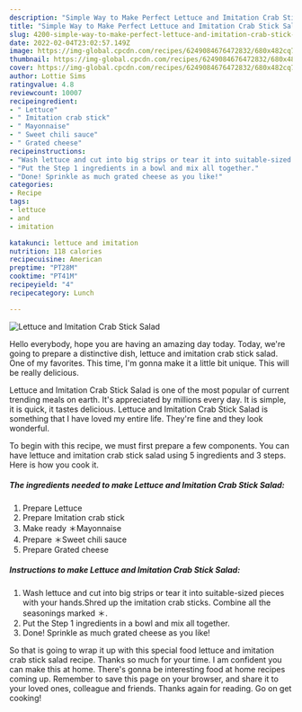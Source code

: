 ```yaml
---
description: "Simple Way to Make Perfect Lettuce and Imitation Crab Stick Salad"
title: "Simple Way to Make Perfect Lettuce and Imitation Crab Stick Salad"
slug: 4200-simple-way-to-make-perfect-lettuce-and-imitation-crab-stick-salad
date: 2022-02-04T23:02:57.149Z
image: https://img-global.cpcdn.com/recipes/6249084676472832/680x482cq70/lettuce-and-imitation-crab-stick-salad-recipe-main-photo.jpg
thumbnail: https://img-global.cpcdn.com/recipes/6249084676472832/680x482cq70/lettuce-and-imitation-crab-stick-salad-recipe-main-photo.jpg
cover: https://img-global.cpcdn.com/recipes/6249084676472832/680x482cq70/lettuce-and-imitation-crab-stick-salad-recipe-main-photo.jpg
author: Lottie Sims
ratingvalue: 4.8
reviewcount: 10007
recipeingredient:
- " Lettuce"
- " Imitation crab stick"
- " Mayonnaise"
- " Sweet chili sauce"
- " Grated cheese"
recipeinstructions:
- "Wash lettuce and cut into big strips or tear it into suitable-sized pieces with your hands.Shred up the imitation crab sticks.  Combine all the seasonings marked ＊."
- "Put the Step 1 ingredients in a bowl and mix all together."
- "Done! Sprinkle as much grated cheese as you like!"
categories:
- Recipe
tags:
- lettuce
- and
- imitation

katakunci: lettuce and imitation 
nutrition: 118 calories
recipecuisine: American
preptime: "PT28M"
cooktime: "PT41M"
recipeyield: "4"
recipecategory: Lunch

---
```



![Lettuce and Imitation Crab Stick Salad](https://img-global.cpcdn.com/recipes/6249084676472832/680x482cq70/lettuce-and-imitation-crab-stick-salad-recipe-main-photo.jpg)

Hello everybody, hope you are having an amazing day today. Today, we're going to prepare a distinctive dish, lettuce and imitation crab stick salad. One of my favorites. This time, I'm gonna make it a little bit unique. This will be really delicious.

Lettuce and Imitation Crab Stick Salad is one of the most popular of current trending meals on earth. It's appreciated by millions every day. It is simple, it is quick, it tastes delicious. Lettuce and Imitation Crab Stick Salad is something that I have loved my entire life. They're fine and they look wonderful.




To begin with this recipe, we must first prepare a few components. You can have lettuce and imitation crab stick salad using 5 ingredients and 3 steps. Here is how you cook it.

<!--inarticleads1-->

##### The ingredients needed to make Lettuce and Imitation Crab Stick Salad:

1. Prepare  Lettuce
1. Prepare  Imitation crab stick
1. Make ready  ＊Mayonnaise
1. Prepare  ＊Sweet chili sauce
1. Prepare  Grated cheese




<!--inarticleads2-->

##### Instructions to make Lettuce and Imitation Crab Stick Salad:

1. Wash lettuce and cut into big strips or tear it into suitable-sized pieces with your hands.Shred up the imitation crab sticks.  Combine all the seasonings marked ＊.
1. Put the Step 1 ingredients in a bowl and mix all together.
1. Done! Sprinkle as much grated cheese as you like!




So that is going to wrap it up with this special food lettuce and imitation crab stick salad recipe. Thanks so much for your time. I am confident you can make this at home. There's gonna be interesting food at home recipes coming up. Remember to save this page on your browser, and share it to your loved ones, colleague and friends. Thanks again for reading. Go on get cooking!
